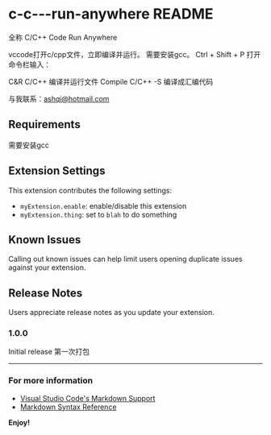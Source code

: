 # c-c---run-anywhere README

全称 C/C++ Code Run Anywhere

vccode打开c/cpp文件，立即编译并运行。 需要安装gcc。
Ctrl + Shift + P 打开命令栏输入： 

C&R C/C++ 编译并运行文件
Compile C/C++ -S 编译成汇编代码

与我联系：ashqi@hotmail.com

## Requirements

需要安装gcc

## Extension Settings

This extension contributes the following settings:

* `myExtension.enable`: enable/disable this extension
* `myExtension.thing`: set to `blah` to do something

## Known Issues

Calling out known issues can help limit users opening duplicate issues against your extension.

## Release Notes

Users appreciate release notes as you update your extension.

### 1.0.0

Initial release 第一次打包

-----------------------------------------------------------------------------------------------------------

### For more information

* [Visual Studio Code's Markdown Support](http://code.visualstudio.com/docs/languages/markdown)
* [Markdown Syntax Reference](https://help.github.com/articles/markdown-basics/)

**Enjoy!**
